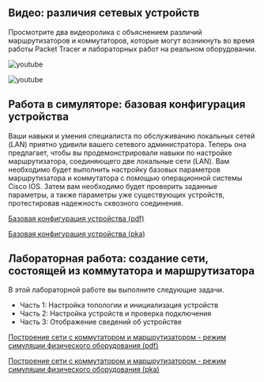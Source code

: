 <!-- verified: agorbachev 03.05.2022 -->

<!-- 10.4.1 -->
## Видео: различия сетевых устройств

Просмотрите два видеоролика с объяснением различий маршрутизаторов и коммутаторов, которые могут возникнуть во время работы Packet Tracer и лабораторных работ на реальном оборудовании.

![youtube](https://www.youtube.com/watch?v=DNL4DPxjgNM)

<!-- 10.4.2 -->

![youtube](https://www.youtube.com/watch?v=RH_KIUdHZlE)

<!-- 10.4.3 -->
## Работа в симуляторе: базовая конфигурация устройства

Ваши навыки и умения специалиста по обслуживанию локальных сетей (LAN) приятно удивили вашего сетевого администратора. Теперь она предлагает, чтобы вы продемонстрировали навыки по настройке маршрутизатора, соединяющего две локальные сети (LAN). Вам необходимо будет выполнить настройку базовых параметров маршрутизатора и коммутатора с помощью операционной системы Cisco IOS. Затем вам необходимо будет проверить заданные параметры, а также параметры уже существующих устройств, протестировав надежность сквозного соединения.

[Базовая конфигурация устройства (pdf)](./assets/10.4.3-packet-tracer---basic-device-configuration_ru-RU.pdf)

[Базовая конфигурация устройства (pka)](./assets/10.4.3-packet-tracer---basic-device-configuration_ru-RU.pka)

<!-- 10.4.4 -->
## Лабораторная работа: создание сети, состоящей из коммутатора и маршрутизатора

В этой лабораторной работе вы выполните следующие задачи.

* Часть 1: Настройка топологии и инициализация устройств
* Часть 2: Настройка устройств и проверка подключения
* Часть 3: Отображение сведений об устройстве

[Построение сети с коммутатором и маршрутизатором - режим симуляции физического оборудования (pdf)](./assets/10.4.4-packet-tracer---build-a-switch-and-router-network---physical-mode_ru-RU.pdf)

[Построение сети с коммутатором и маршрутизатором - режим симуляции физического оборудования (pka)](./assets/10.4.4-packet-tracer---build-a-switch-and-router-network---physical-mode_ru-RU.pka)